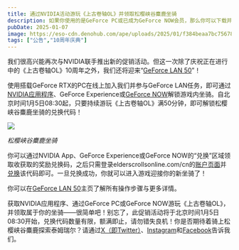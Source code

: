```yaml
---
title: 通过NVIDIA活动游玩《上古卷轴OL》并领取松樱峡谷麋鹿坐骑
description: 如果你使用的是GeForce PC或已成为GeForce NOW会员，那么你可以下载并登录NVIDIA应用程序或GeForce Experience，然后通过游玩《上古卷轴OL》领取松樱峡谷麋鹿坐骑的兑换码。
pubDate: 2025-01-07
image: https://eso-cdn.denohub.com/ape/uploads/2025/01/f384beaa7bc75678e3f21b056b4285f8.jpg
tags: ["公告","10周年庆典"]
---
```


我们很高兴能再次与NVIDIA联手推出新的促销活动。但这一次除了庆祝正在进行中的《上古卷轴OL》10周年之外，我们还将迎来“[GeForce LAN 50](https://www.nvidia.com/zh-cn/geforce/geforce-lan-50/)”！

使用搭载GeForce RTX的PC在线上加入我们并参与GeForce
LAN任务，即可通过[NVIDIA应用程序](https://www.nvidia.com/zh-cn/geforce/news/nvidia-app-download-and-features/)、GeForce
Experience或[GeForce NOW](https://www.nvidia.com/en-us/geforce-now/rewards/)解锁游戏内坐骑。自北京时间1月5日08:30起，只要持续游玩《上古卷轴OL》满50分钟，即可解锁松樱峡谷麋鹿坐骑的兑换代码！

![](https://eso-cdn.denohub.com/ape/uploads/2025/01/24d4b3066a16d33177bf68c8726ff5d0.jpg)

<p class="text-gray-500 text-sm text-center"><i>松樱峡谷麋鹿坐骑</i></p>

你可以通过NVIDIA App、GeForce Experience或GeForce
NOW的“兑换”区域领取收获取的奖励兑换码，之后只需登录elderscrollsonline.com/cn的[账户页面](https://account.elderscrollsonline.com/cn/login)并[兑换](https://help.elderscrollsonline.com/#zh-CN/answer/63457)该代码即可。一旦兑换成功，你就可以进入游戏迎接你的新坐骑了！ 

你可以在[GeForce LAN 50](https://www.nvidia.com/zh-cn/geforce/geforce-lan-50/)主页了解所有操作步骤与更多详情。

获取NVIDIA应用程序、通过GeForce PC或GeForce
NOW游玩《上古卷轴OL》，并领取属于你的坐骑——很简单吧！别忘了，此促销活动将于北京时间1月5日08:30开始，兑换代码数量有限，额满即止，请勿错失良机！你是否期待着骑上松樱峡谷麋鹿探索泰姆瑞尔？请通过[X（即Twitter）](https://twitter.com/TESOnline)、[Instagram](https://www.instagram.com/elderscrollsonline/)和[Facebook](https://www.facebook.com/elderscrollsonline)告诉我们。
